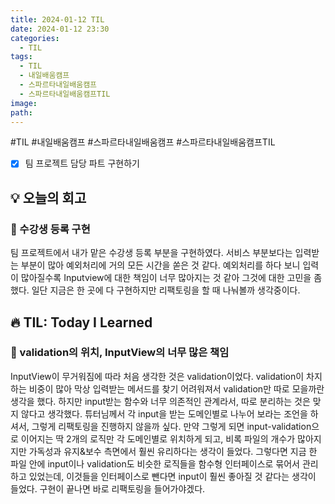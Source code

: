 ```yaml
---
title: 2024-01-12 TIL
date: 2024-01-12 23:30
categories:
  - TIL
tags:
  - TIL
  - 내일배움캠프
  - 스파르타내일배움캠프
  - 스파르타내일배움캠프TIL
image: 
path:
---
```

#TIL #내일배움캠프 #스파르타내일배움캠프 #스파르타내일배움캠프TIL 

- [x] 팀 프로젝트 담당 파트 구현하기

## 💡 오늘의 회고
### 👀 수강생 등록 구현
팀 프로젝트에서 내가 맡은 수강생 등록 부분을 구현하였다. 서비스 부분보다는 입력받는 부분이 많아 예외처리에 거의 모든 시간을 쏟은 것 같다. 예외처리를 하다 보니 입력이 많아질수록 Inputview에 대한 책임이 너무 많아지는 것 같아 그것에 대한 고민을 좀 했다. 일단 지금은 한 곳에 다 구현하지만 리팩토링을 할 때 나눠볼까 생각중이다.


## 🔥 TIL: Today I Learned
### 👀 validation의 위치, InputView의 너무 많은 책임
InputView이 무거워짐에 따라 처음 생각한 것은 validation이었다. validation이 차지하는 비중이 많아 막상 입력받는 메서드를 찾기 어려워져서 validation만 따로 모을까란 생각을 했다. 하지만 input받는 함수와 너무 의존적인 관계라서, 따로 분리하는 것은 맞지 않다고 생각했다. 튜터님께서 각 input을 받는 도메인별로 나누어 보라는 조언을 하셔서, 그렇게 리팩토링을 진행하지 않을까 싶다. 만약 그렇게 되면 input-validation으로 이어지는 딱 2개의 로직만 각 도메인별로 위치하게 되고, 비록 파일의 개수가 많아지지만 가독성과 유지&보수 측면에서 훨씬 유리하다는 생각이 들었다. 그렇다면 지금 한 파일 안에 input이나 validation도 비슷한 로직들을 함수형 인터페이스로 묶어서 관리하고 있었는데, 이것들을 인터페이스로 뺀다면 input이 훨씬 좋아질 것 같다는 생각이 들었다. 구현이 끝나면 바로 리팩토링을 들어가야겠다.

